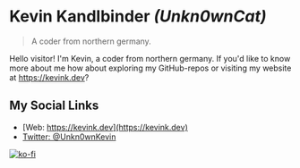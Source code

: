 # Kevin Kandlbinder _(Unkn0wnCat)_
> A coder from northern germany.

Hello visitor! I'm Kevin, a coder from northern germany. If you'd like to know more about me how about exploring my GitHub-repos or visiting my website at https://kevink.dev?

## My Social Links

* [Web: https://kevink.dev](https://kevink.dev)
* [Twitter: @Unkn0wnKevin](https://twitter.com/Unkn0wnKevin)

[![ko-fi](https://www.ko-fi.com/img/githubbutton_sm.svg)](https://ko-fi.com/V7V5235JC)
